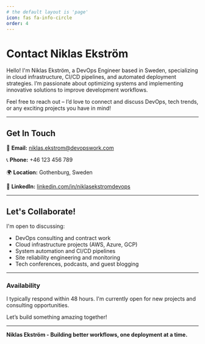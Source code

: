 ```yaml
---
# the default layout is 'page'
icon: fas fa-info-circle
order: 4
---
```


# Contact Niklas Ekström

Hello! I'm Niklas Ekström, a DevOps Engineer based in Sweden, specializing in cloud infrastructure, CI/CD pipelines, and automated deployment strategies. I’m passionate about optimizing systems and implementing innovative solutions to improve development workflows.

Feel free to reach out – I’d love to connect and discuss DevOps, tech trends, or any exciting projects you have in mind!

---

## Get In Touch

📧 **Email:** [niklas.ekstrom@devopswork.com](mailto:niklas.ekstrom@devopswork.com)

📞 **Phone:** +46 123 456 789

🌍 **Location:** Gothenburg, Sweden

💼 **LinkedIn:** [linkedin.com/in/niklasekstromdevops](https://linkedin.com/in/niklasekstromdevops)

---

## Let's Collaborate!

I'm open to discussing:
- DevOps consulting and contract work
- Cloud infrastructure projects (AWS, Azure, GCP)
- System automation and CI/CD pipelines
- Site reliability engineering and monitoring
- Tech conferences, podcasts, and guest blogging

---

### Availability

I typically respond within 48 hours. I'm currently open for new projects and consulting opportunities.

Let’s build something amazing together!

--- 

**Niklas Ekström - Building better workflows, one deployment at a time.**
